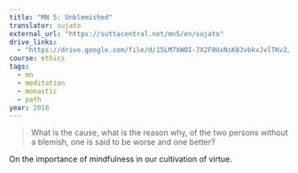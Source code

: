 ```yaml
---
title: "MN 5: Unblemished"
translator: sujato
external_url: "https://suttacentral.net/mn5/en/sujato"
drive_links:
  - "https://drive.google.com/file/d/15LM7XWOI-7X2F0UxNsK83vbkvJvlTKv2/view?usp=drivesdk"
course: ethics
tags:
  - mn
  - meditation
  - monastic
  - path
year: 2018
---
```


> What is the cause, what is the reason why, of the two persons without a blemish, one is said to be worse and one better?

On the importance of mindfulness in our cultivation of virtue.
